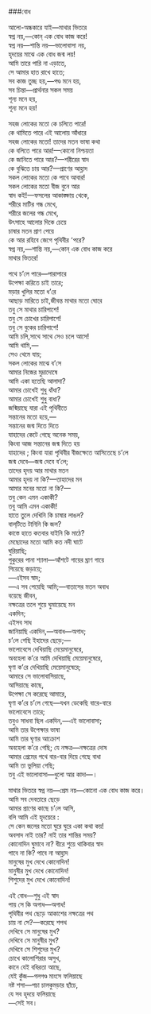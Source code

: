 ###বোধ

আলো-অন্ধকারে যাই—মাথার ভিতরে  
স্বপ্ন নয়,—কোন্‌ এক বোধ কাজ করে!  
স্বপ্ন নয়—শান্তি নয়—ভালোবাসা নয়,  
হৃদয়ের মাঝে এক বোধ জন্ম লয়!  
আমি তারে পারি না এড়াতে,  
সে আমার হাত রাখে হাতে;  
সব কাজ তুচ্ছ হয়,—পণ্ড মনে হয়,  
সব চিন্তা—প্রার্থনার সকল সময়  
শূন্য মনে হয়,  
শূন্য মনে হয়!  

সহজ লোকের মতো কে চলিতে পারে!  
কে থামিতে পারে এই আলোয় আঁধারে  
সহজ লোকের মতো! তাদের মতন ভাষা কথা  
কে বলিতে পারে আর!—কোনো নিশ্চয়তা  
কে জানিতে পারে আর?—শরীরের স্বাদ  
কে বুঝিতে চায় আর?—প্রাণের আহ্লাদ  
সকল লোকের মতো কে পাবে আবার!  
সকল লোকের মতো বীজ বুনে আর  
স্বাদ কই!—ফসলের আকাঙ্ক্ষায় থেকে,  
শরীরে মাটির গন্ধ মেখে,  
শরীরে জলের গন্ধ মেখে,  
উৎসাহে আলোর দিকে চেয়ে  
চাষার মতন প্রাণ পেয়ে  
কে আর রহিবে জেগে পৃথিবীর ՚পরে?  
স্বপ্ন নয়,—শান্তি নয়,—কোন্‌ এক বোধ কাজ করে  
মাথার ভিতরে!  

পথে চ’লে পারে—পারাপারে  
উপেক্ষা করিতে চাই তারে;  
মড়ার খুলির মতো ধ’রে  
আছাড় মারিতে চাই,জীবন্ত মাথার মতো ঘোরে  
তবু সে মাথার চারিপাশে!  
তবু সে চোখের চারিপাশে!  
তবু সে বুকের চারিপাশে!  
আমি চলি,সাথে সাথে সেও চলে আসে!  
আমি থামি,—  
সেও থেমে যায়;  
সকল লোকের মাঝে ব’সে  
আমার নিজের মুদ্রাদোষে  
আমি একা হতেছি আলাদা?  
আমার চোখেই শুধু ধাঁধা?  
আমার চোখেই শুধু বাধা?  
জন্মিয়াছে যারা এই পৃথিবীতে  
সন্তানের মতো হয়ে,—  
সন্তানের জন্ম দিতে দিতে  
যাহাদের কেটে গেছে অনেক সময়,  
কিংবা আজ সন্তানের জন্ম দিতে হয়  
যাহাদের ; কিংবা যারা পৃথিবীর বীজক্ষেতে আসিতেছে চ’লে  
জন্ম দেবে—জন্ম দেবে ব’লে;  
তাদের হৃদয় আর মাথার মতন  
আমার হৃদয় না কি?—তাহাদের মন   
আমার মনের মতো না কি?—  
তবু কেন এমন একাকী?  
তবু আমি এমন একাকী!  
হাতে তুলে দেখিনি কি চাষার লাঙল?  
বাল্‌টিতে টানিনি কি জল?  
কাস্তে হাতে কতবার যাইনি কি মাঠে?   
মেছোদের মতো আমি কত নদী ঘাটে  
ঘুরিয়াছি;  
পুকুরের পানা শ্যালা—আঁশটে গায়ের ঘ্রাণ গায়ে  
গিয়েছে জড়ায়ে;  
—এইসব স্বাদ;  
—এ সব পেয়েছি আমি;—বাতাসের মতন অবাধ  
বয়েছে জীবন,  
নক্ষত্রের তলে শুয়ে ঘুমায়েছে মন  
একদিন;  
এইসব সাধ  
জানিয়াছি একদিন,—অবাধ—অগাধ;  
চ’লে গেছি ইহাদের ছেড়ে;—  
ভালোবেসে দেখিয়াছি মেয়েমানুষেরে,  
অবহেলা ক’রে আমি দেখিয়াছি মেয়েমানুষেরে,  
ঘৃণা ক’রে দেখিয়াছি মেয়েমানুষেরে;  
আমারে সে ভালোবাসিয়াছে,  
আসিয়াছে কাছে,  
উপেক্ষা সে করেছে আমারে,  
ঘৃণা ক’রে চ’লে গেছে—যখন ডেকেছি বারে-বারে  
ভালোবেসে তারে;  
তবুও সাধনা ছিল একদিন,—এই ভালোবাসা;  
আমি তার উপেক্ষার ভাষা  
আমি তার ঘৃণার আক্রোশ  
অবহেলা ক’রে গেছি; যে নক্ষত্র—নক্ষত্রের দোষ  
আমার প্রেমের পথে বার-বার দিয়ে গেছে বাধা  
আমি তা ভুলিয়া গেছি;  
তবু এই ভালোবাসা—ধুলো আর কাদা—।  

মাথার ভিতরে
স্বপ্ন নয়—প্রেম নয়—কোনো এক বোধ কাজ করে।  
আমি সব দেবতারে ছেড়ে  
আমার প্রাণের কাছে চ’লে আসি,  
বলি আমি এই হৃদয়েরে :  
সে কেন জলের মতো ঘুরে ঘুরে একা কথা কয়!  
অবসাদ নাই তার? নাই তার শান্তির সময়?  
কোনোদিন ঘুমাবে না? ধীরে শুয়ে থাকিবার স্বাদ  
পাবে না কি? পাবে না আহ্লাদ  
মানুষের মুখ দেখে কোনোদিন!  
মানুষীর মুখ দেখে কোনোদিন!  
শিশুদের মুখ দেখে কোনোদিন!  

এই বোধ—শুধু এই স্বাদ  
পায় সে কি অগাধ—অগাধ!  
পৃথিবীর পথ ছেড়ে আকাশের নক্ষত্রের পথ  
চায় না সে?—করেছে শপথ  
দেখিবে সে মানুষের মুখ?  
দেখিবে সে মানুষীর মুখ?  
দেখিবে সে শিশুদের মুখ?  
চোখে কালোশিরার অসুখ,  
কানে যেই বধিরতা আছে,  
যেই কুঁজ—গলগণ্ড মাংসে ফলিয়াছে  
নষ্ট শসা—পচা চালকুমড়ার ছাঁচে,  
যে সব হৃদয়ে ফলিয়াছে  
—সেই সব।
